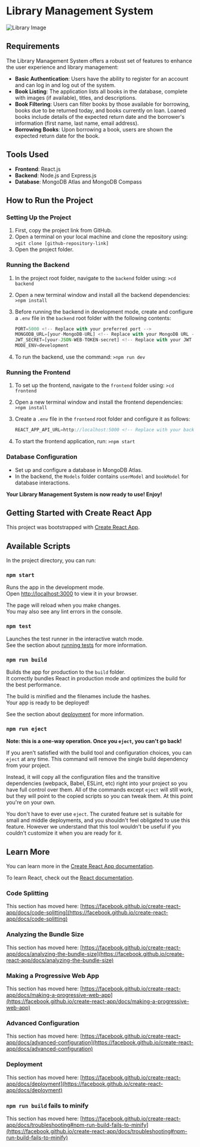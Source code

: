 # Library Management System

![Library Image](https://res.cloudinary.com/dqnbdaara/image/upload/v1699819738/Screenshot_2023-11-12_200751_bqybmx.png)

## Requirements

The Library Management System offers a robust set of features to enhance the user experience and library management:

- **Basic Authentication**: Users have the ability to register for an account and can log in and log out of the system.
- **Book Listing**: The application lists all books in the database, complete with images (if available), titles, and descriptions.
- **Book Filtering**: Users can filter books by those available for borrowing, books due to be returned today, and books currently on loan. Loaned books include details of the expected return date and the borrower's information (first name, last name, email address).
- **Borrowing Books**: Upon borrowing a book, users are shown the expected return date for the book.

## Tools Used

- **Frontend**: React.js
- **Backend**: Node.js and Express.js
- **Database**: MongoDB Atlas and MongoDB Compass

## How to Run the Project

### Setting Up the Project

1. First, copy the project link from GitHub.
2. Open a terminal on your local machine and clone the repository using:
    `>git clone [github-repository-link]`
3. Open the project folder.

### Running the Backend

1. In the project root folder, navigate to the `backend` folder using:
   `>cd backend`
2. Open a new terminal window and install all the backend dependencies:
    `>npm install`
3. Before running the backend in development mode, create and configure a `.env` file in the `backend` root folder with the following contents:

    ```js
    PORT=5000 <!-- Replace with your preferred port -->
    MONGODB_URL=[your-MongoDB-URL] <!-- Replace with your MongoDB URL -->
    JWT_SECRET=[your-JSON-WEB-TOKEN-secret] <!-- Replace with your JWT secret key -->
    MODE_ENV=development
    ```

4. To run the backend, use the command:
   `>npm run dev`

### Running the Frontend

1. To set up the frontend, navigate to the `frontend` folder using:
    `>cd frontend`
2. Open a new terminal window and install the frontend dependencies:
    `>npm install`
3. Create a `.env` file in the `frontend` root folder and configure it as follows:

    ```js
    REACT_APP_API_URL=http://localhost:5000 <!-- Replace with your backend running port -->
    ```

4. To start the frontend application, run:
   `>npm start`

### Database Configuration

- Set up and configure a database in MongoDB Atlas.
- In the backend, the `Models` folder contains `userModel` and `bookModel` for database interactions.

**Your Library Management System is now ready to use! Enjoy!**

## Getting Started with Create React App

This project was bootstrapped with [Create React App](https://github.com/facebook/create-react-app).

## Available Scripts

In the project directory, you can run:

### `npm start`

Runs the app in the development mode.\
Open [http://localhost:3000](http://localhost:3000) to view it in your browser.

The page will reload when you make changes.\
You may also see any lint errors in the console.

### `npm test`

Launches the test runner in the interactive watch mode.\
See the section about [running tests](https://facebook.github.io/create-react-app/docs/running-tests) for more information.

### `npm run build`

Builds the app for production to the `build` folder.\
It correctly bundles React in production mode and optimizes the build for the best performance.

The build is minified and the filenames include the hashes.\
Your app is ready to be deployed!

See the section about [deployment](https://facebook.github.io/create-react-app/docs/deployment) for more information.

### `npm run eject`

**Note: this is a one-way operation. Once you `eject`, you can't go back!**

If you aren't satisfied with the build tool and configuration choices, you can `eject` at any time. This command will remove the single build dependency from your project.

Instead, it will copy all the configuration files and the transitive dependencies (webpack, Babel, ESLint, etc) right into your project so you have full control over them. All of the commands except `eject` will still work, but they will point to the copied scripts so you can tweak them. At this point you're on your own.

You don't have to ever use `eject`. The curated feature set is suitable for small and middle deployments, and you shouldn't feel obligated to use this feature. However we understand that this tool wouldn't be useful if you couldn't customize it when you are ready for it.

## Learn More

You can learn more in the [Create React App documentation](https://facebook.github.io/create-react-app/docs/getting-started).

To learn React, check out the [React documentation](https://reactjs.org/).

### Code Splitting

This section has moved here: [https://facebook.github.io/create-react-app/docs/code-splitting](https://facebook.github.io/create-react-app/docs/code-splitting)

### Analyzing the Bundle Size

This section has moved here: [https://facebook.github.io/create-react-app/docs/analyzing-the-bundle-size](https://facebook.github.io/create-react-app/docs/analyzing-the-bundle-size)

### Making a Progressive Web App

This section has moved here: [https://facebook.github.io/create-react-app/docs/making-a-progressive-web-app](https://facebook.github.io/create-react-app/docs/making-a-progressive-web-app)

### Advanced Configuration

This section has moved here: [https://facebook.github.io/create-react-app/docs/advanced-configuration](https://facebook.github.io/create-react-app/docs/advanced-configuration)

### Deployment

This section has moved here: [https://facebook.github.io/create-react-app/docs/deployment](https://facebook.github.io/create-react-app/docs/deployment)

### `npm run build` fails to minify

This section has moved here: [https://facebook.github.io/create-react-app/docs/troubleshooting#npm-run-build-fails-to-minify](https://facebook.github.io/create-react-app/docs/troubleshooting#npm-run-build-fails-to-minify)

